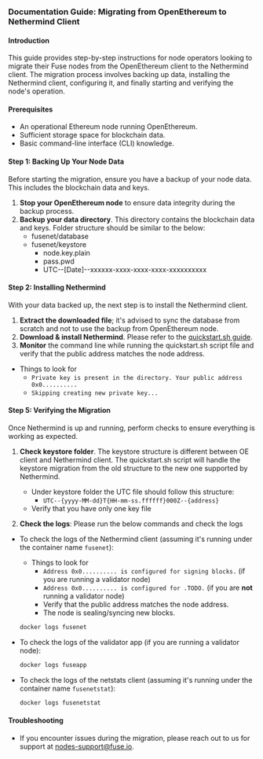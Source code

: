 ### Documentation Guide: Migrating from OpenEthereum to Nethermind Client

#### Introduction

This guide provides step-by-step instructions for node operators looking to migrate their Fuse nodes from the OpenEthereum client to the Nethermind client. The migration process involves backing up data, installing the Nethermind client, configuring it, and finally starting and verifying the node's operation.

#### Prerequisites

- An operational Ethereum node running OpenEthereum.
- Sufficient storage space for blockchain data.
- Basic command-line interface (CLI) knowledge.

#### Step 1: Backing Up Your Node Data

Before starting the migration, ensure you have a backup of your node data. This includes the blockchain data and keys.

1. **Stop your OpenEthereum node** to ensure data integrity during the backup process.
2. **Backup your data directory**. This directory contains the blockchain data and keys. Folder structure should be similar to the below:
   - fusenet/database
   - fusenet/keystore
     - node.key.plain
     - pass.pwd
     - UTC--[Date]--xxxxxx-xxxx-xxxx-xxxx-xxxxxxxxxx

#### Step 2: Installing Nethermind

With your data backed up, the next step is to install the Nethermind client.

1. **Extract the downloaded file**; it's advised to sync the database from scratch and not to use the backup from OpenEthereum node.
2. **Download & install Nethermind**. Please refer to the [quickstart.sh guide](https://github.com/fuseio/fuse-network/tree/master/nethermind).
3. **Monitor** the command line while running the quickstart.sh script file and verify that the public address matches the node address.

- Things to look for
  - `Private key is present in the directory. Your public address 0x0..........`
  - `Skipping creating new private key...`

#### Step 5: Verifying the Migration

Once Nethermind is up and running, perform checks to ensure everything is working as expected.

1. **Check keystore folder**. The keystore structure is different between OE client and Nethermind client. The quickstart.sh script will handle the keystore migration from the old structure to the new one supported by Nethermind.

   - Under keystore folder the UTC file should follow this structure:
     - `UTC--{yyyy-MM-dd}T{HH-mm-ss.ffffff}000Z--{address}`
   - Verify that you have only one key file

2. **Check the logs**: Please run the below commands and check the logs

- To check the logs of the Nethermind client (assuming it's running under the container name `fusenet`):
  - Things to look for
    - `Address 0x0.......... is configured for signing blocks.` (if you are running a validator node)
    - `Address 0x0.......... is configured for .TODO.` (if you are **not** running a validator node)
    - Verify that the public address matches the node address.
    - The node is sealing/syncing new blocks.
  ```bash
  docker logs fusenet
  ```
- To check the logs of the validator app (if you are running a validator node):

  ```bash
  docker logs fuseapp
  ```

- To check the logs of the netstats client (assuming it's running under the container name `fusenetstat`):

  ```bash
  docker logs fusenetstat
  ```

#### Troubleshooting

- If you encounter issues during the migration, please reach out to us for support at nodes-support@fuse.io.
